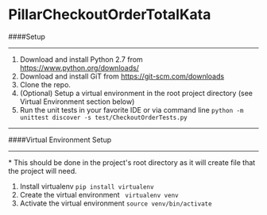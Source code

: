 # PillarCheckoutOrderTotalKata

####Setup

---
1. Download and install Python 2.7 from https://www.python.org/downloads/
2. Download and install GiT from https://git-scm.com/downloads
3. Clone the repo.
4. (Optional) Setup a virtual environment in the root project directory (see Virtual Environment section below)
5. Run the unit tests in your favorite IDE or via command line ```python -m unittest discover -s test/CheckoutOrderTests.py```

---
####Virtual Environment Setup

---
\* This should be done in the project's root directory as it will create file that the project will need.
1. Install virtualenv ```pip install virtualenv```
2. Create the virtual environment ``` virtualenv venv```
3. Activate the virtual environment ```source venv/bin/activate```